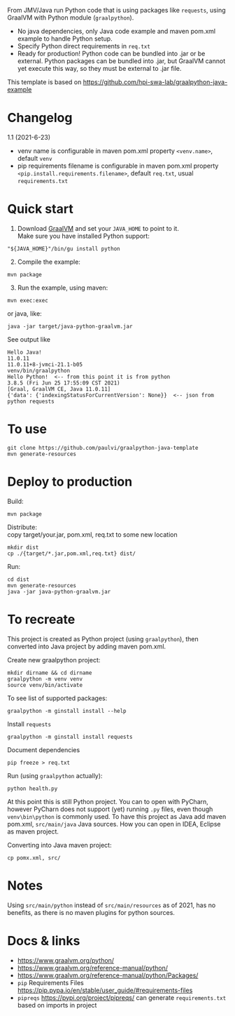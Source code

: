 
From JMV/Java run Python code that is using packages like `requests`,
using GraalVM with Python module (`graalpython`).


- No java dependencies, only Java code example and maven pom.xml example to handle Python setup.
- Specify Python direct requirements in `req.txt`
- Ready for production! Python code can be bundled into .jar or be external.
 Python packages can be bundled into .jar, but GraalVM cannot yet execute this way,
 so they must be external to .jar file.

This template is based on https://github.com/hpi-swa-lab/graalpython-java-example

# Changelog

1.1 (2021-6-23)
- venv name is configurable in maven pom.xml property
`<venv.name>`, default `venv`
- pip requirements filename is configurable in maven pom.xml property
`<pip.install.requirements.filename>`, default `req.txt`, usual `requirements.txt`


# Quick start

1. Download [GraalVM](https://www.graalvm.org/downloads/) and set your `JAVA_HOME` to point to it.  
Make sure you have installed Python support:
```
"${JAVA_HOME}"/bin/gu install python
```

2. Compile the example:
```
mvn package
```

3. Run the example, using maven:
```
mvn exec:exec
```
or java, like:
```
java -jar target/java-python-graalvm.jar
```

See output like

```
Hello Java!
11.0.11
11.0.11+8-jvmci-21.1-b05
venv/bin/graalpython
Hello Python!  <-- from this point it is from python
3.8.5 (Fri Jun 25 17:55:09 CST 2021)
[Graal, GraalVM CE, Java 11.0.11]
{'data': {'indexingStatusForCurrentVersion': None}}  <-- json from python requests
```

# To use

    git clone https://github.com/paulvi/graalpython-java-template
    mvn generate-resources

# Deploy to production

Build:

    mvn package

Distribute:  
copy target/your.jar, pom.xml, req.txt to some new location   

    mkdir dist
    cp ./{target/*.jar,pom.xml,req.txt} dist/

Run:

    cd dist
    mvn generate-resources
    java -jar java-python-graalvm.jar


# To recreate

This project is created as Python project (using `graalpython`),
then converted into Java project by adding maven pom.xml.

Create new graalpython project:

    mkdir dirname && cd dirname
    graalpython -m venv venv
    source venv/bin/activate

To see list of supported packages:

    graalpython -m ginstall install --help

Install `requests`

    graalpython -m ginstall install requests

Document dependencies

    pip freeze > req.txt

Run (using `graalpython` actually):

    python health.py

At this point this is still Python project.
You can to open with PyCharn, however PyCharn does not support (yet) running `.py` files,
even though `venv\bin\python` is commonly used.
To have this project as Java add maven pom.xml, `src/main/java` Java sources.
How you can open in IDEA, Eclipse as maven project.

Converting into Java maven project:

    cp pomx.xml, src/

# Notes

Using `src/main/python` instead of `src/main/resources` as of 2021, has no benefits,
as there is no maven plugins for python sources.

# Docs & links

- https://www.graalvm.org/python/
- https://www.graalvm.org/reference-manual/python/
- https://www.graalvm.org/reference-manual/python/Packages/
- `pip` Requirements Files https://pip.pypa.io/en/stable/user_guide/#requirements-files
- `pipreqs` https://pypi.org/project/pipreqs/ can generate `requirements.txt` based on imports in project
